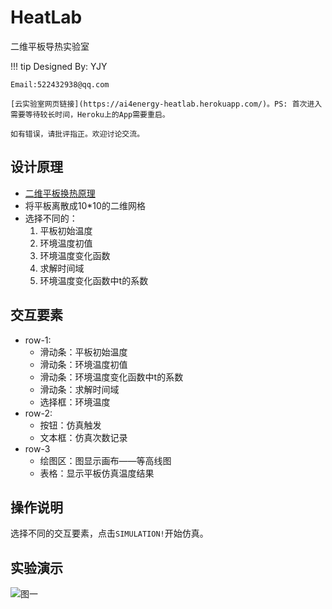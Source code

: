 # HeatLab

二维平板导热实验室

!!! tip
    Designed By: YJY

    Email:522432938@qq.com

    [云实验室网页链接](https://ai4energy-heatlab.herokuapp.com/)。PS: 首次进入需要等待较长时间，Heroku上的App需要重启。

    如有错误，请批评指正。欢迎讨论交流。

## 设计原理

* [二维平板换热原理](https://ai4energy.github.io/Ai4EDocs/dev/Simulation/DE_heattran/)
* 将平板离散成10*10的二维网格
* 选择不同的：
  1. 平板初始温度
  2. 环境温度初值
  3. 环境温度变化函数
  4. 求解时间域
  5. 环境温度变化函数中t的系数

## 交互要素

* row-1:
  * 滑动条：平板初始温度
  * 滑动条：环境温度初值
  * 滑动条：环境温度变化函数中t的系数
  * 滑动条：求解时间域
  * 选择框：环境温度
* row-2:
  * 按钮：仿真触发
  * 文本框：仿真次数记录
* row-3
  * 绘图区：图显示画布——等高线图
  * 表格：显示平板仿真温度结果

## 操作说明

选择不同的交互要素，点击`SIMULATION!`开始仿真。

## 实验演示

![图一](./assets/heatlab.gif)

